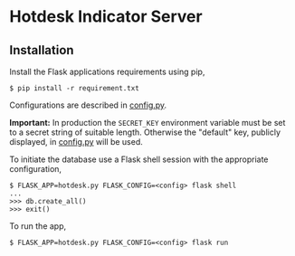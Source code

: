 # Hotdesk Indicator Server

## Installation

Install the Flask applications requirements using pip,

```
$ pip install -r requirement.txt
```

Configurations are described in [config.py](./config.py).

**Important:** In production the `SECRET_KEY` environment variable must be set
to a secret string of suitable length. Otherwise the "default" key, publicly
displayed, in [config.py](config.py) will be used.

To initiate the database use a Flask shell session with the appropriate
configuration,

```
$ FLASK_APP=hotdesk.py FLASK_CONFIG=<config> flask shell
...
>>> db.create_all()
>>> exit()
```

To run the app,

```
$ FLASK_APP=hotdesk.py FLASK_CONFIG=<config> flask run
```

